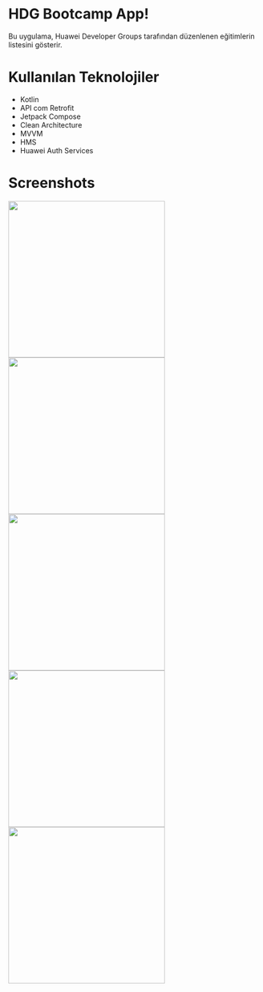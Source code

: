 # HDG Bootcamp App!

Bu uygulama, Huawei Developer Groups tarafından düzenlenen eğitimlerin listesini gösterir.


# Kullanılan Teknolojiler

 - Kotlin 
 - API com Retrofit 
 - Jetpack Compose 
 - Clean Architecture 
 - MVVM
 - HMS
 - Huawei Auth Services
 
# Screenshots

<img src="https://user-images.githubusercontent.com/45185182/197409983-f13dd5c4-544d-455b-b12d-21906fb2fad2.png" width="312">
<img src="https://user-images.githubusercontent.com/45185182/197410109-d6bbf619-519a-475a-80c9-15998fc4a964.png" width="312">
<img src="https://user-images.githubusercontent.com/45185182/197410173-773891fb-e49d-4943-9932-1d6e40462524.png" width="312">
<img src="https://user-images.githubusercontent.com/45185182/197410105-da5d8696-a7bb-48f3-bf83-a4ebe4a0615d.png" width="312">
<img src="https://user-images.githubusercontent.com/45185182/197410108-ad2b29ea-6f47-4069-8147-9932c5d3929a.png" width="312">

